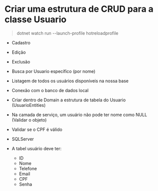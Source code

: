 # Criar uma estrutura de CRUD para a classe Usuario

> dotnet watch run --launch-profile hotreloadprofile

- Cadastro
- Edição
- Exclusão
- Busca por Usuario específico (por nome)
- Listagem de todos os usuários disponíveis na nossa base

- Conexão com o banco de dados local
- Criar dentro de Domain a estrutura de tabela do Usuario (UsuarioEntities)
- Na camada de serviço, um usuário não pode ter nome como NULL (Validar o objeto)
- Validar se o CPF é válido
- SQLServer

- A tabel usuário deve ter:

  - ID
  - Nome
  - Telefone
  - Email
  - CPF
  - Senha
